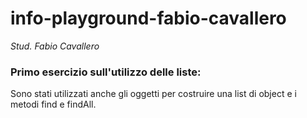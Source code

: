 # info-playground-fabio-cavallero

_Stud. Fabio Cavallero_

### Primo esercizio sull'utilizzo delle liste:
 Sono stati utilizzati anche gli oggetti per costruire una list di object e i metodi find e findAll.
